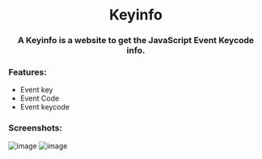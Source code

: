 <div align="center">
<h1>Keyinfo</h1>


### A Keyinfo is a website to get the JavaScript Event Keycode info.

</div>
<h3>Features:</h3>
<ul>
    <li>Event key </li>
    <li>Event Code </li>
    <li>Event keycode </li>
</ul>
   
<h3>Screenshots:</h3>

![image](https://i.imgur.com/dK1zwvK.png)
![image](https://i.imgur.com/QxORaOn.png)
